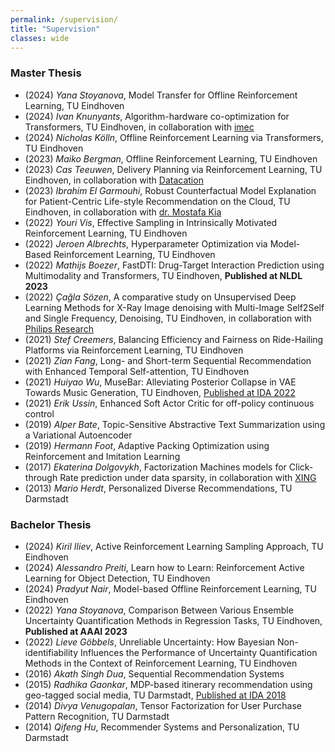 ```yaml
---
permalink: /supervision/
title: "Supervision"
classes: wide
---
```


<style>
.page__content li {font-size:0.8em}
</style>

### Master Thesis
* (2024) *Yana Stoyanova*, Model Transfer for Offline Reinforcement Learning, TU Eindhoven
* (2024) *Ivan Knunyants*, Algorithm-hardware co-optimization for Transformers, TU Eindhoven, in collaboration with [imec](https://www.imec-int.com/en/the-netherlands)
* (2024) *Nicholas Kölln*, Offline Reinforcement Learning via Transformers, TU Eindhoven
* (2023) *Maiko Bergman*, Offline Reinforcement Learning, TU Eindhoven
* (2023) *Cas Teeuwen*, Delivery Planning via Reinforcement Learning, TU Eindhoven, in collaboration with [Datacation](https://www.datacation.nl/)
* (2023) *Ibrahim El Garmouhi*, Robust Counterfactual Model Explanation for Patient-Centric Life-style Recommendation on the Cloud, TU Eindhoven, in collaboration with [dr. Mostafa Kia](https://research.tilburguniversity.edu/en/persons/seyed-mostafa-kia)
* (2022) *Youri Vis*, Effective Sampling in Intrinsically Motivated Reinforcement Learning, TU Eindhoven
* (2022) *Jeroen Albrechts*, Hyperparameter Optimization via Model-Based Reinforcement Learning, TU Eindhoven
* (2022) *Mathijs Boezer*, FastDTI: Drug-Target Interaction Prediction using
Multimodality and Transformers, TU Eindhoven, **Published at NLDL 2023**
* (2022) *Çağla Sözen*, A comparative study on Unsupervised Deep Learning Methods for X-Ray Image denoising with Multi-Image Self2Self and Single Frequency, Denoising, TU Eindhoven, in collaboration with [Philips Research](https://www.philips.com/a-w/about/innovation/research.html)
* (2021) *Stef Creemers*, Balancing Efficiency and Fairness on Ride-Hailing Platforms via Reinforcement Learning, TU Eindhoven
* (2021) *Zian Fang*, Long- and Short-term Sequential Recommendation with Enhanced Temporal Self-attention, TU Eindhoven
* (2021) *Huiyao Wu*, MuseBar: Alleviating Posterior Collapse in VAE Towards Music Generation, TU Eindhoven, [Published at IDA 2022](https://link.springer.com/chapter/10.1007/978-3-031-01333-1_29)
* (2021) *Erik Ussin*, Enhanced Soft Actor Critic for off-policy continuous control
* (2019) *Alper Bate*, Topic-Sensitive Abstractive Text Summarization using a Variational Autoencoder
* (2019) *Hermann Foot*, Adaptive Packing Optimization using Reinforcement and Imitation Learning
* (2017) *Ekaterina Dolgovykh*, Factorization Machines models for Click-through Rate prediction under data sparsity, in collaboration with [XING](https://werben.xing.com/en)
* (2013) *Mario Herdt*, Personalized Diverse Recommendations, TU Darmstadt

### Bachelor Thesis
* (2024) *Kiril Iliev*, Active Reinforcement Learning Sampling Approach, TU Eindhoven
* (2024) *Alessandro Preiti*, Learn how to Learn: Reinforcement Active Learning for Object Detection, TU Eindhoven
* (2024) *Pradyut Nair*, Model-based Offline Reinforcement Learning, TU Eindhoven
* (2022) *Yana Stoyanova*, Comparison Between Various Ensemble Uncertainty Quantification
Methods in Regression Tasks, TU Eindhoven, **Published at AAAI 2023**
* (2022) *Lieve Göbbels*, Unreliable Uncertainty: How Bayesian Non-identifiability Influences the Performance of Uncertainty Quantification Methods in the Context of Reinforcement Learning, TU Eindhoven
* (2016) *Akath Singh Dua*, Sequential Recommendation Systems
* (2015) *Radhika Gaonkar*, MDP-based itinerary recommendation using geo-tagged social media, TU Darmstadt, [Published at IDA 2018](https://link.springer.com/chapter/10.1007/978-3-030-01768-2_10)
* (2014) *Divya Venugopalan*, Tensor Factorization for User Purchase Pattern Recognition, TU Darmstadt
* (2014) *Qifeng Hu*, Recommender Systems and Personalization, TU Darmstadt
